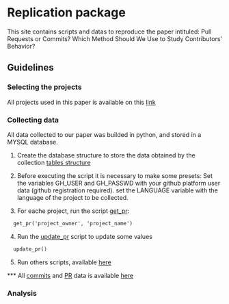 # Replication package

This site contains scripts and datas to reproduce the paper intituled: Pull Requests or Commits? Which Method Should We Use to Study Contributors’ Behavior?

## Guidelines

### Selecting the projects

All projects used in this paper is available on this [link](https://github.com/markaumvb/RENE/blob/master/data/projects) 

### Collecting data

All data collected to our paper was builded in python, and stored in a MYSQL database.

1. Create the database structure to store the data obtained by the collection [tables structure](https://github.com/markaumvb/RENE/tree/master/database%20script)

2. Before executing the script it is necessary to make some presets:
Set the variables GH_USER and GH_PASSWD with your github platform user data (github registration required). set the LANGUAGE variable with the language of the project to be collected.

3. For eache project, run the script [get_pr](https://github.com/markaumvb/RENE/blob/master/python_script/get_pr.py): 

```markdown
  get_pr('project_owner', 'project_name')
```
4. Run the [update_pr](https://github.com/markaumvb/RENE/blob/master/python_script/update_pr.py) script to update some values

```markdown
  update_pr()
```

5. Run others scripts, available [here](https://github.com/markaumvb/RENE/tree/master/python_script)

*** All [commits](https://github.com/markaumvb/RENE/blob/master/data/all_commits.csv) and [PR](https://github.com/markaumvb/RENE/blob/master/data/all_PR.csv) data is available [here]()

### Analysis




